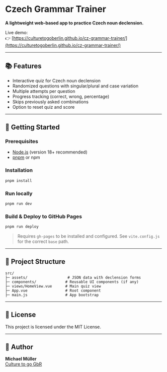 # Czech Grammar Trainer

**A lightweight web-based app to practice Czech noun declension.**

Live demo:  
👉 [https://culturetogoberlin.github.io/cz-grammar-trainer/](https://culturetogoberlin.github.io/cz-grammar-trainer/)

---

## 📚 Features

- Interactive quiz for Czech noun declension
- Randomized questions with singular/plural and case variation
- Multiple attempts per question
- Progress tracking (correct, wrong, percentage)
- Skips previously asked combinations
- Option to reset quiz and score

---

## 🚀 Getting Started

### Prerequisites

- [Node.js](https://nodejs.org/) (version 18+ recommended)
- [pnpm](https://pnpm.io/) or npm

### Installation

```bash
pnpm install
```

### Run locally

```bash
pnpm run dev
```

### Build & Deploy to GitHub Pages

```bash
pnpm run deploy
```

> Requires `gh-pages` to be installed and configured. See `vite.config.js` for the correct `base` path.

---

## 📁 Project Structure

```text
src/
├─ assets/                  # JSON data with declension forms
├─ components/             # Reusable UI components (if any)
├─ views/HomeView.vue      # Main quiz view
├─ App.vue                 # Root component
├─ main.js                 # App bootstrap
```

---

## 📄 License

This project is licensed under the MIT License.

---

## 👤 Author

**Michael Müller**  
[Culture to go GbR](https://culture-to-go.de)
